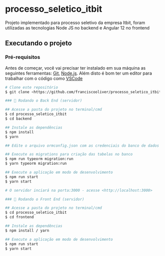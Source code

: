 # processo_seletico_itbit
<p>Projeto implementado para processo seletivo da empresa Itbit, foram utilizadas as tecnologias Node JS no backend e Angular 12 no frontend</p>

## Executando o projeto

### Pré-requisitos

Antes de começar, você vai precisar ter instalado em sua máquina as seguintes ferramentas:
[Git](https://git-scm.com), [Node.js](https://nodejs.org/en/). 
Além disto é bom ter um editor para trabalhar com o código como [VSCode](https://code.visualstudio.com/)

```bash
# Clone este repositório
$ git clone <https://github.com/franciscooliver/processo_seletico_itbit>

### 🎲 Rodando o Back End (servidor)

## Acesse a pasta do projeto no terminal/cmd
$ cd processo_seletico_itbit
$ cd backend

## Instale as dependências
$ npm install
$ yarn

## Edite o arquivo ormconfig.json com as credenciais do banco de dados

## Execute as migrations para criação das tabelas no banco
$ npm run typeorm migration:run
$ yarn typeorm migration:run

## Execute a aplicação em modo de desenvolvimento
$ npm run start 
$ yarn start

# O servidor inciará na porta:3000 - acesse <http://localhost:3000>

### 🎲 Rodando o Front End (servidor)

## Acesse a pasta do projeto no terminal/cmd
$ cd processo_seletico_itbit
$ cd frontend

## Instale as dependências
$ npm install / yarn

## Execute a aplicação em modo de desenvolvimento
$ npm run start
$ yarn start
```
